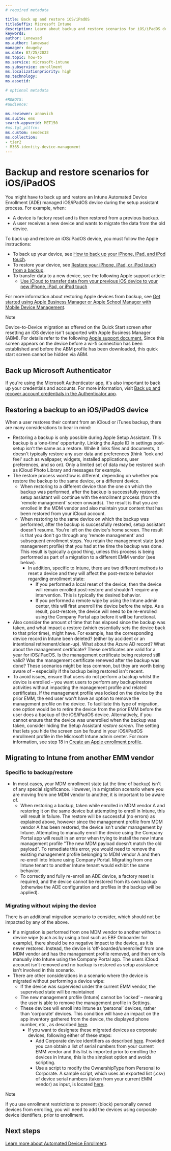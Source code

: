 ```yaml
---
# required metadata

title: Back up and restore iOS/iPadOS
titleSuffix: Microsoft Intune
description: Learn about backup and restore scenarios for iOS/iPadOS devices.
keywords:
author: Lenewsad
ms.author: lanewsad
manager: dougeby
ms.date: 07/25/2022
ms.topic: how-to
ms.service: microsoft-intune
ms.subservice: enrollment
ms.localizationpriority: high
ms.technology:
ms.assetid: 

# optional metadata

#ROBOTS:
#audience:

ms.reviewer: annovich
ms.suite: ems
search.appverid: MET150
#ms.tgt_pltfrm:
ms.custom: seodec18
ms.collection:
- tier2
- M365-identity-device-management
---
```


# Backup and restore scenarios for iOS/iPadOS

You might have to back up and restore an Intune Automated Device Enrollment (ADE) managed iOS/iPadOS device during the setup assistant process. For example, when: 
- A device is factory reset and is then restored from a previous backup. 
- A user receives a new device and wants to migrate the data from the old device. 

To back up and restore an iOS/iPadOS device, you must follow the Apple instructions:

- To back up your device, see [How to back up your iPhone, iPad, and iPod touch](https://support.apple.com/HT203977).
- To restore your device, see [Restore your iPhone, iPad, or iPod touch from a backup](https://support.apple.com/HT204184).
- To transfer data to a new device, see the following Apple support article:
    - [Use iCloud to transfer data from your previous iOS device to your new iPhone, iPad, or iPod touch](https://support.apple.com/HT210217)  
    
For more information about restoring Apple devices from backup, see [Get started using Apple Business Manager or Apple School Manager with Mobile Device Management](https://support.apple.com/HT207516).

> [!NOTE] 
> Device-to-Device migration as offered on the Quick Start screen after resetting an iOS device isn't supported with Apple Business Manager (ABM). For details refer to the following [Apple support document.](https://support.apple.com/HT210216)
> Since this screen appears on the device before a wi-fi connection has been established and before the ABM profile has been downloaded, this quick start screen cannot be hidden via ABM.  

## Back up Microsoft Authenticator      
If you're using the Microsoft Authenticator app, it's also important to back up your credentials and accounts. For more information, visit [Back up and recover account credentials in the Authenticator app](https://support.microsoft.com/account-billing/back-up-and-recover-account-credentials-in-the-authenticator-app-bb939936-7a8d-4e88-bc43-49bc1a700a40#:~:text=The%20Microsoft%20Entra%20Authenticator%20app,or%20having%20to%20recreate%20accounts.).

## Restoring a backup to an iOS/iPadOS device

When a user restores their content from an iCloud or iTunes backup, there are many considerations to bear in mind:
 
- Restoring a backup is only possible during Apple Setup Assistant. This backup is a ‘one-time’ opportunity. Linking the Apple ID in settings post-setup isn't the same as a restore.
While it links files and documents, it doesn't typically restore any user data and preferences (think 'look and feel' such as wallpaper, widgets, installed applications, user preferences, and so on). Only a limited set of data may be restored such as iCloud Photo Library and messages for example.  
- The restore process workflow is different, depending on whether you restore the backup to the same device, or a different device.  
    - When restoring to a different device than the one on which the backup was performed, after the backup is successfully restored, setup assistant will continue with the enrollment process (from the 'remote management' screen onwards). The result is that you are enrolled in the MDM vendor and also maintain your content that has been restored from your iCloud account.  
    - When restoring to the same device on which the backup was performed, after the backup is successfully restored, setup assistant doesn't resume. You're left on the device's home screen. The result is that you don't go through any 'remote management' and subsequent enrollment steps. You retain the management state (and management profile) that you had at the time the backup was done. This result is typically a good thing, unless this process is being performed as part of a migration to a different EMM vendor (see below).  
        - In addition, specific to Intune, there are two different methods to reset a device and they will affect the post-restore behavior regarding enrollment state:  
            - If you performed a local reset of the device, then the device will remain enrolled post-restore and shouldn't require any intervention. This is typically the desired behavior.  
            - If you performed a remote wipe by using the Intune admin center, this will first unenroll the device before the wipe. As a result, post-restore, the device will need to be re-enrolled using the Company Portal app before it will be functional.  
- Also consider the amount of time that has elapsed since the backup was taken, and what impact a restore (which essentially sets the device back to that prior time), might have. For example, has the corresponding device record in Intune been deleted? (either by accident or an intentional retirement/clean-up). What about the Azure AD record? What about the management certificate? These certificates are valid for a year for iOS/iPadOS. Is the management certificate being restored still valid? Was the management certificate renewed after the backup was done? These scenarios might be less common, but they are worth being aware of – especially if the backup being restored isn't recent.
- To avoid issues, ensure that users do not perform a backup whilst the device is enrolled – you want users to perform any backup/restore activities without impacting the management profile and related certificates. If the management profile was locked on the device by the prior EMM, the end user won't have an option to remove the management profile on the device.  To facilitate this type of migration, one option would be to retire the device from the prior EMM before the user does a backup of the iOS/iPadOS device. Alternatively, if you cannot ensure that the device was unenrolled when the backup was taken, consider hiding the Setup Assistant *restore screen*. The setting that lets you hide the screen can be found in your iOS/iPadOS enrollment profile in the Microsoft Intune admin center. For more information, see step 18 in [Create an Apple enrollment profile](../enrollment/device-enrollment-program-enroll-ios.md#create-an-apple-enrollment-profile).    


## Migrating to Intune from another EMM vendor

### Specific to backup/restore
 
- In most cases, your MDM enrollment state (at the time of backup) isn't of any special significance. However, in a migration scenario where you are moving from one MDM vendor to another, it is important to be aware of.  
    - When restoring a backup, taken while enrolled in MDM vendor A and restoring it on the same device but attempting to enroll in Intune, this will result in failure. The restore will be successful (no errors) as explained above, however since the management profile from MDM vendor A has been restored, the device isn't under management by Intune. Attempting to manually enroll the device using the Company Portal app will result in an error when trying to install the new Intune management profile "The new MDM payload doesn't match the old payload". To remediate this error, you would need to remove the existing management profile belonging to MDM vendor A and then re-enroll into Intune using Company Portal. Migrating from one Intune tenant to another Intune tenant would exhibit the same behavior.
    - To correctly and fully re-enroll an ADE device, a factory reset is required, and the device cannot be restored from its own backup (otherwise the ADE configuration and profiles in the backup will be applied). 

### Migrating without wiping the device

There is an additional migration scenario to consider, which should not be impacted by any of the above.
- If a migration is performed from one MDM vendor to another without a device wipe (such as by using a tool such as EBF Onboarder for example), there should be no negative impact to the device, as it is never restored. Instead, the device is ‘off-boarded/unenrolled’ from one MDM vendor and has the management profile removed, and then enrolls manually into Intune using the Company Portal app. The users iCloud account isn't removed and no backup is restored as setup assistance isn't involved in this scenario.
- There are other considerations in a scenario where the device is migrated without performing a device wipe:
    - If the device was supervised under the current EMM vendor, the supervised state will be maintained
    - The new management profile (Intune) cannot be ‘locked’ – meaning the user is able to remove the management profile in Settings.
    - These devices will enroll into Intune as ‘personal’ devices, rather than ‘corporate’ devices. This condition will have an impact on the app inventory gathered from the device, the displayed phone number, etc., as described [here](../user-help/what-info-can-your-company-see-when-you-enroll-your-device-in-intune.md).
        - If you want to designate these migrated devices as corporate devices, following either of these steps:
            - Add Corporate device identifiers as described [here](./device-enrollment-program-enroll-ios.md). Provided you can obtain a list of serial numbers from your current EMM vendor and this list is imported prior to enrolling the devices in Intune, this is the simplest option and avoids scripting.
            - Use a script to modify the OwnershipType from Personal to Corporate. A sample script, which uses an exported list (.csv) of device serial numbers (taken from your current EMM vendor) as input, is located [here](https://github.com/scottbreenmsft/scripts/tree/master/Intune/Devices/SetOwnership).  
            


> [!NOTE] 
> If you use enrollment restrictions to prevent (block) personally owned devices from enrolling, you will need to add the devices using corporate device identifiers, prior to enrollment.

## Next steps

[Learn more about Automated Device Enrollment](device-enrollment-program-enroll-ios.md).

